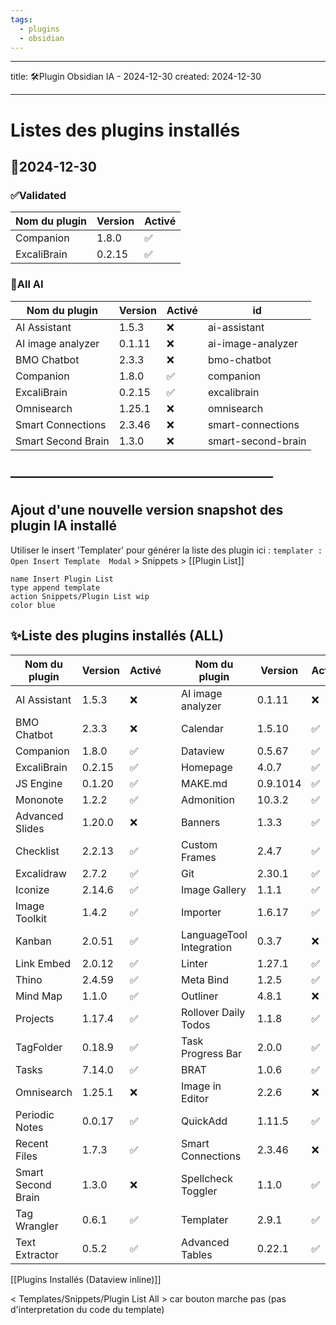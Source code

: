 ```yaml
---
tags:
  - plugins
  - obsidian
---
```


---
title: 🛠️Plugin Obsidian IA - 2024-12-30
created: 2024-12-30

---

# Listes des plugins installés 
## 📅2024-12-30

### ✅Validated

| Nom du plugin | Version | Activé |
|---------------|---------|--------|
| Companion | 1.8.0 | ✅ |
| ExcaliBrain | 0.2.15 | ✅ |

### 📅All AI
| Nom du plugin      | Version | Activé | id                 |
| ------------------ | ------- | ------ | ------------------ |
| AI Assistant       | 1.5.3   | ❌      | ai-assistant       |
| AI image analyzer  | 0.1.11  | ❌      | ai-image-analyzer  |
| BMO Chatbot        | 2.3.3   | ❌      | bmo-chatbot        |
| Companion          | 1.8.0   | ✅      | companion          |
| ExcaliBrain        | 0.2.15  | ✅      | excalibrain        |
| Omnisearch         | 1.25.1  | ❌      | omnisearch         |
| Smart Connections  | 2.3.46  | ❌      | smart-connections  |
| Smart Second Brain | 1.3.0   | ❌      | smart-second-brain |

## ————————————————————
## Ajout d'une nouvelle version snapshot des plugin IA installé 

Utiliser le  insert 'Templater' pour générer la liste des plugin ici : 
`templater : Open Insert Template  Modal`   > Snippets >  [[Plugin List]]

```button
name Insert Plugin List
type append template
action Snippets/Plugin List wip
color blue
```



## ✨Liste des plugins installés (ALL)

| Nom du plugin | Version | Activé | | Nom du plugin | Version | Activé |
|---------------|---------|--------|-|---------------|---------|--------|
| AI Assistant | 1.5.3 | ❌ || AI image analyzer | 0.1.11 | ❌ |
| BMO Chatbot | 2.3.3 | ❌ || Calendar | 1.5.10 | ✅ |
| Companion | 1.8.0 | ✅ || Dataview | 0.5.67 | ✅ |
| ExcaliBrain | 0.2.15 | ✅ || Homepage | 4.0.7 | ✅ |
| JS Engine | 0.1.20 | ✅ || MAKE.md | 0.9.1014 | ✅ |
| Mononote | 1.2.2 | ✅ || Admonition | 10.3.2 | ✅ |
| Advanced Slides | 1.20.0 | ❌ || Banners | 1.3.3 | ✅ |
| Checklist | 2.2.13 | ✅ || Custom Frames | 2.4.7 | ✅ |
| Excalidraw | 2.7.2 | ✅ || Git | 2.30.1 | ✅ |
| Iconize | 2.14.6 | ✅ || Image Gallery | 1.1.1 | ✅ |
| Image Toolkit | 1.4.2 | ✅ || Importer | 1.6.17 | ✅ |
| Kanban | 2.0.51 | ✅ || LanguageTool Integration | 0.3.7 | ❌ |
| Link Embed | 2.0.12 | ✅ || Linter | 1.27.1 | ✅ |
| Thino | 2.4.59 | ✅ || Meta Bind | 1.2.5 | ✅ |
| Mind Map | 1.1.0 | ✅ || Outliner | 4.8.1 | ❌ |
| Projects | 1.17.4 | ✅ || Rollover Daily Todos | 1.1.8 | ✅ |
| TagFolder | 0.18.9 | ✅ || Task Progress Bar | 2.0.0 | ✅ |
| Tasks | 7.14.0 | ✅ || BRAT | 1.0.6 | ✅ |
| Omnisearch | 1.25.1 | ❌ || Image in Editor | 2.2.6 | ❌ |
| Periodic Notes | 0.0.17 | ✅ || QuickAdd | 1.11.5 | ✅ |
| Recent Files | 1.7.3 | ✅ || Smart Connections | 2.3.46 | ❌ |
| Smart Second Brain | 1.3.0 | ❌ || Spellcheck Toggler | 1.1.0 | ✅ |
| Tag Wrangler | 0.6.1 | ✅ || Templater | 2.9.1 | ✅ |
| Text Extractor | 0.5.2 | ✅ || Advanced Tables | 0.22.1 | ✅ |


[[Plugins Installés (Dataview inline)]]

< Templates/Snippets/Plugin List All > 
car bouton marche pas (pas d'interpretation du code du template) 
